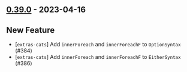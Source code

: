 ## [0.39.0](https://github.com/Kevin-Lee/extras/issues?utf8=%E2%9C%93&q=is%3Aissue+is%3Aclosed+-label%3Ainvalid+milestone%3Amilestone40) - 2023-04-16

## New Feature
* [`extras-cats`] Add `innerForeach` and `innerForeachF` to `OptionSyntax` (#384)
* [`extras-cats`] Add `innerForeach` and `innerForeachF` to `EitherSyntax` (#386)
